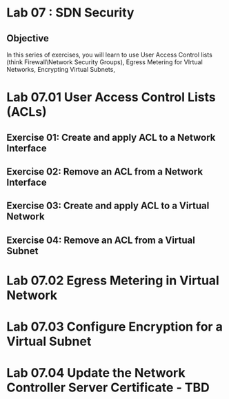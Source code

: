 # Lab 07 : SDN Security

## Objective

In this series of exercises, you will learn to use User Access Control lists (think Firewall\Network Security Groups), Egress Metering for VIrtual Networks, Encrypting Virtual Subnets, 

# Lab 07.01 User Access Control Lists (ACLs)

## Exercise 01: Create and apply ACL to a Network Interface



## Exercise 02: Remove an ACL from a Network Interface

## Exercise 03: Create and apply ACL to a Virtual Network

## Exercise 04: Remove an ACL from a Virtual Subnet



# Lab 07.02 Egress Metering in Virtual Network

# Lab 07.03 Configure Encryption for a Virtual Subnet

# Lab 07.04 Update the Network Controller Server Certificate - TBD
